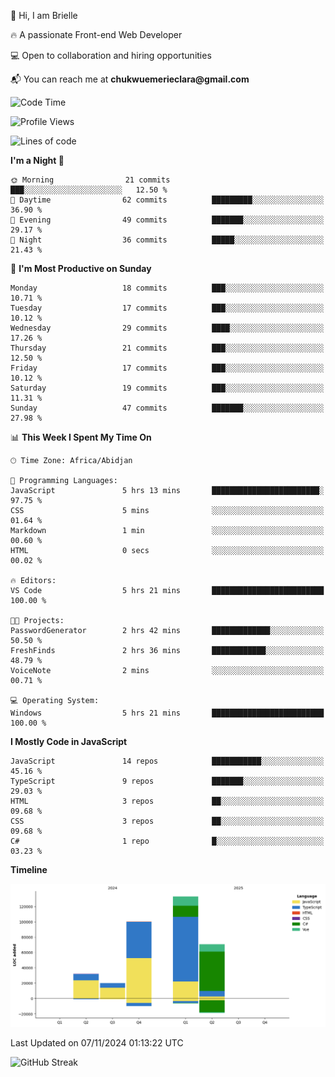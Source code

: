 <div align="left">
  <p>👋 Hi, I am Brielle</p>
  <p>🔥 A passionate Front-end Web Developer</p>
  <p>💻 Open to collaboration and hiring opportunities</p>
  <p>📬 You can reach me at <strong>chukwuemerieclara@gmail.com</strong></p>
</div>


 
 <!--START_SECTION:waka-->
![Code Time](http://img.shields.io/badge/Code%20Time-300%20hrs%2035%20mins-blue)

![Profile Views](http://img.shields.io/badge/Profile%20Views-238-blue)

![Lines of code](https://img.shields.io/badge/From%20Hello%20World%20I%27ve%20Written-113.5%20thousand%20lines%20of%20code-blue)

**I'm a Night 🦉** 

```text
🌞 Morning                21 commits          ███░░░░░░░░░░░░░░░░░░░░░░   12.50 % 
🌆 Daytime                62 commits          █████████░░░░░░░░░░░░░░░░   36.90 % 
🌃 Evening                49 commits          ███████░░░░░░░░░░░░░░░░░░   29.17 % 
🌙 Night                  36 commits          █████░░░░░░░░░░░░░░░░░░░░   21.43 % 
```
📅 **I'm Most Productive on Sunday** 

```text
Monday                   18 commits          ███░░░░░░░░░░░░░░░░░░░░░░   10.71 % 
Tuesday                  17 commits          ███░░░░░░░░░░░░░░░░░░░░░░   10.12 % 
Wednesday                29 commits          ████░░░░░░░░░░░░░░░░░░░░░   17.26 % 
Thursday                 21 commits          ███░░░░░░░░░░░░░░░░░░░░░░   12.50 % 
Friday                   17 commits          ███░░░░░░░░░░░░░░░░░░░░░░   10.12 % 
Saturday                 19 commits          ███░░░░░░░░░░░░░░░░░░░░░░   11.31 % 
Sunday                   47 commits          ███████░░░░░░░░░░░░░░░░░░   27.98 % 
```


📊 **This Week I Spent My Time On** 

```text
🕑︎ Time Zone: Africa/Abidjan

💬 Programming Languages: 
JavaScript               5 hrs 13 mins       ████████████████████████░   97.75 % 
CSS                      5 mins              ░░░░░░░░░░░░░░░░░░░░░░░░░   01.64 % 
Markdown                 1 min               ░░░░░░░░░░░░░░░░░░░░░░░░░   00.60 % 
HTML                     0 secs              ░░░░░░░░░░░░░░░░░░░░░░░░░   00.02 % 

🔥 Editors: 
VS Code                  5 hrs 21 mins       █████████████████████████   100.00 % 

🐱‍💻 Projects: 
PasswordGenerator        2 hrs 42 mins       █████████████░░░░░░░░░░░░   50.50 % 
FreshFinds               2 hrs 36 mins       ████████████░░░░░░░░░░░░░   48.79 % 
VoiceNote                2 mins              ░░░░░░░░░░░░░░░░░░░░░░░░░   00.71 % 

💻 Operating System: 
Windows                  5 hrs 21 mins       █████████████████████████   100.00 % 
```

**I Mostly Code in JavaScript** 

```text
JavaScript               14 repos            ███████████░░░░░░░░░░░░░░   45.16 % 
TypeScript               9 repos             ███████░░░░░░░░░░░░░░░░░░   29.03 % 
HTML                     3 repos             ██░░░░░░░░░░░░░░░░░░░░░░░   09.68 % 
CSS                      3 repos             ██░░░░░░░░░░░░░░░░░░░░░░░   09.68 % 
C#                       1 repo              █░░░░░░░░░░░░░░░░░░░░░░░░   03.23 % 
```



**Timeline**

![Lines of Code chart](https://raw.githubusercontent.com/Brielle28/Brielle28/main/assets/bar_graph.png)


 Last Updated on 07/11/2024 01:13:22 UTC
<!--END_SECTION:waka-->

![GitHub Streak](https://github-readme-streak-stats.herokuapp.com/?user=Brielle28)



